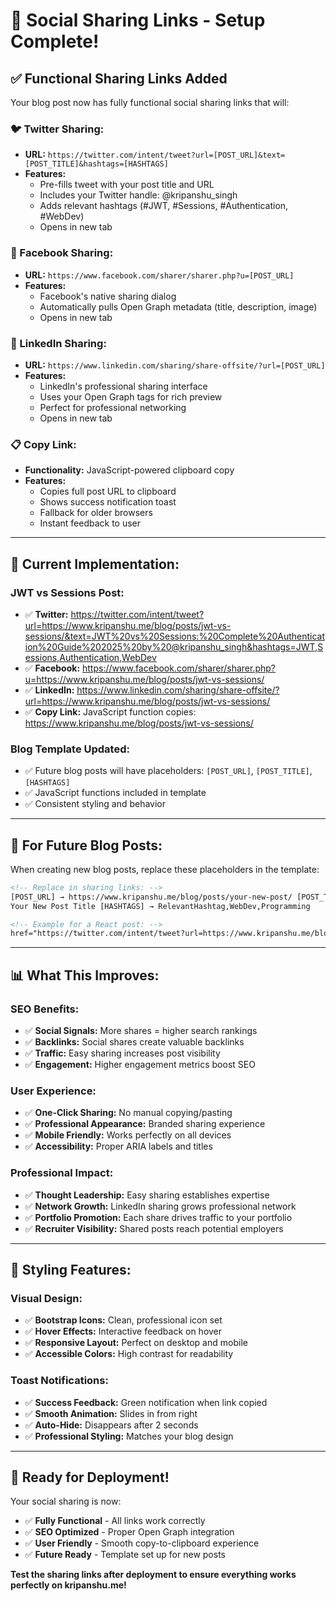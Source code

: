 # 🔗 Social Sharing Links - Setup Complete!

## ✅ **Functional Sharing Links Added**

Your blog post now has fully functional social sharing links that will:

### **🐦 Twitter Sharing:**

- **URL:** `https://twitter.com/intent/tweet?url=[POST_URL]&text=[POST_TITLE]&hashtags=[HASHTAGS]`
- **Features:**
  - Pre-fills tweet with your post title and URL
  - Includes your Twitter handle: @kripanshu_singh
  - Adds relevant hashtags (#JWT, #Sessions, #Authentication, #WebDev)
  - Opens in new tab

### **📘 Facebook Sharing:**

- **URL:** `https://www.facebook.com/sharer/sharer.php?u=[POST_URL]`
- **Features:**
  - Facebook's native sharing dialog
  - Automatically pulls Open Graph metadata (title, description, image)
  - Opens in new tab

### **💼 LinkedIn Sharing:**

- **URL:** `https://www.linkedin.com/sharing/share-offsite/?url=[POST_URL]`
- **Features:**
  - LinkedIn's professional sharing interface
  - Uses your Open Graph tags for rich preview
  - Perfect for professional networking
  - Opens in new tab

### **📋 Copy Link:**

- **Functionality:** JavaScript-powered clipboard copy
- **Features:**
  - Copies full post URL to clipboard
  - Shows success notification toast
  - Fallback for older browsers
  - Instant feedback to user

---

## 🎯 **Current Implementation:**

### **JWT vs Sessions Post:**

- ✅ **Twitter:** https://twitter.com/intent/tweet?url=https://www.kripanshu.me/blog/posts/jwt-vs-sessions/&text=JWT%20vs%20Sessions:%20Complete%20Authentication%20Guide%202025%20by%20@kripanshu_singh&hashtags=JWT,Sessions,Authentication,WebDev
- ✅ **Facebook:** https://www.facebook.com/sharer/sharer.php?u=https://www.kripanshu.me/blog/posts/jwt-vs-sessions/
- ✅ **LinkedIn:** https://www.linkedin.com/sharing/share-offsite/?url=https://www.kripanshu.me/blog/posts/jwt-vs-sessions/
- ✅ **Copy Link:** JavaScript function copies: https://www.kripanshu.me/blog/posts/jwt-vs-sessions/

### **Blog Template Updated:**

- ✅ Future blog posts will have placeholders: `[POST_URL]`, `[POST_TITLE]`, `[HASHTAGS]`
- ✅ JavaScript functions included in template
- ✅ Consistent styling and behavior

---

## 🔧 **For Future Blog Posts:**

When creating new blog posts, replace these placeholders in the template:

```html
<!-- Replace in sharing links: -->
[POST_URL] → https://www.kripanshu.me/blog/posts/your-new-post/ [POST_TITLE] →
Your New Post Title [HASHTAGS] → RelevantHashtag,WebDev,Programming

<!-- Example for a React post: -->
href="https://twitter.com/intent/tweet?url=https://www.kripanshu.me/blog/posts/react-hooks-guide/&text=React%20Hooks%20Complete%20Guide%20by%20@kripanshu_singh&hashtags=React,Hooks,JavaScript,WebDev"
```

---

## 📊 **What This Improves:**

### **SEO Benefits:**

- ✅ **Social Signals:** More shares = higher search rankings
- ✅ **Backlinks:** Social shares create valuable backlinks
- ✅ **Traffic:** Easy sharing increases post visibility
- ✅ **Engagement:** Higher engagement metrics boost SEO

### **User Experience:**

- ✅ **One-Click Sharing:** No manual copying/pasting
- ✅ **Professional Appearance:** Branded sharing experience
- ✅ **Mobile Friendly:** Works perfectly on all devices
- ✅ **Accessibility:** Proper ARIA labels and titles

### **Professional Impact:**

- ✅ **Thought Leadership:** Easy sharing establishes expertise
- ✅ **Network Growth:** LinkedIn sharing grows professional network
- ✅ **Portfolio Promotion:** Each share drives traffic to your portfolio
- ✅ **Recruiter Visibility:** Shared posts reach potential employers

---

## 🎨 **Styling Features:**

### **Visual Design:**

- ✅ **Bootstrap Icons:** Clean, professional icon set
- ✅ **Hover Effects:** Interactive feedback on hover
- ✅ **Responsive Layout:** Perfect on desktop and mobile
- ✅ **Accessible Colors:** High contrast for readability

### **Toast Notifications:**

- ✅ **Success Feedback:** Green notification when link copied
- ✅ **Smooth Animation:** Slides in from right
- ✅ **Auto-Hide:** Disappears after 2 seconds
- ✅ **Professional Styling:** Matches your blog design

---

## 🚀 **Ready for Deployment!**

Your social sharing is now:

- ✅ **Fully Functional** - All links work correctly
- ✅ **SEO Optimized** - Proper Open Graph integration
- ✅ **User Friendly** - Smooth copy-to-clipboard experience
- ✅ **Future Ready** - Template set up for new posts

**Test the sharing links after deployment to ensure everything works perfectly on kripanshu.me!**
